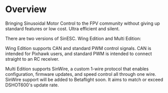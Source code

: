 # Overview
Bringing Sinusoidal Motor Control to the FPV community without giving up standard features or low cost. Ultra efficient and silent.

There are two versions of SinESC. Wing Edition and Multi Edition:

Wing Edition supports CAN and standard PWM control signals. CAN is intended for Pixhawk users, and standard PWM is intended to connect straight to an RC receiver.

Multi Edition supports SinWire, a custom 1-wire protocol that enables configuration, firmware updates, and speed control all through one wire.
SinWire support will be added to Betaflight soon. It aims to match or exceed DSHOT600's update rate.
